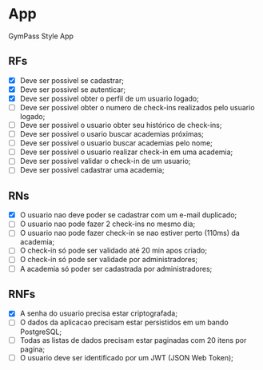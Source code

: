 # App

GymPass Style App

## RFs

- [X] Deve ser possivel se cadastrar;
- [X] Deve ser possivel se autenticar;
- [X] Deve ser possivel obter o perfil de um usuario logado;
- [ ] Deve ser possivel obter o numero de check-ins realizados pelo usuario logado;
- [ ] Deve ser possivel o usuario obter seu histórico de check-ins;
- [ ] Deve ser possivel o usario buscar academias próximas;
- [ ] Deve ser possivel o usuario buscar academias pelo nome;
- [ ] Deve ser possivel o usuario realizar check-in em uma academia;
- [ ] Deve ser possivel validar o check-in de um usuario;
- [ ] Deve ser possivel cadastrar uma academia;

## RNs

- [X] O usuario nao deve poder se cadastrar com um e-mail duplicado;
- [ ] O usuario nao pode fazer 2 check-ins no mesmo dia;
- [ ] O usuario nao pode fazer check-in se nao estiver perto (110ms) da academia;
- [ ] O check-in só pode ser validado até 20 min apos criado;
- [ ] O check-in só pode ser validade por administradores;
- [ ] A academia só poder ser cadastrada por administradores;

## RNFs

- [X] A senha do usuario precisa estar criptografada;
- [ ] O dados da aplicacao precisam estar persistidos em um bando PostgreSQL;
- [ ] Todas as listas de dados precisam estar paginadas com 20 itens por pagina;
- [ ] O usuario deve ser identificado por um JWT (JSON Web Token);
